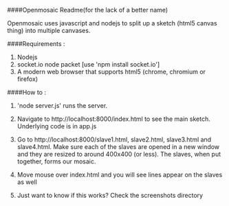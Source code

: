 ####Openmosaic Readme(for the lack of a better name)

Openmosaic uses javascript and nodejs to split up a sketch (html5 canvas thing) into multiple canvases.


####Requirements :

1) Nodejs
2) socket.io node packet [use 'npm install socket.io']
3) A modern web browser that supports html5 (chrome, chromium or firefox)

####How to :

1) 'node server.js' runs the server.

2) Navigate to http://localhost:8000/index.html to see the main sketch. Underlying code is in app.js

3) Go to http://localhost:8000/slave1.html, slave2.html, slave3.html and slave4.html. Make sure each of the slaves are opened in a new window and they are resized to around 400x400 (or less). The slaves, when put together, forms our mosaic.

4) Move mouse over index.html and you will see lines appear on the slaves as well

5) Just want to know if this works? Check the screenshots directory
